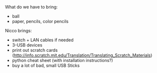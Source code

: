 What do we have to bring:

- 	ball
- 	paper, pencils, color pencils


Nicco brings:

- 	switch + LAN cables if needed
- 	3-USB devices 
- 	print out scratch cards (http://info.scratch.mit.edu/Translation/Translating_Scratch_Materials)
- 	python cheat sheet (with installation instructions?)
-	buy a lot of bad, small USB Sticks

